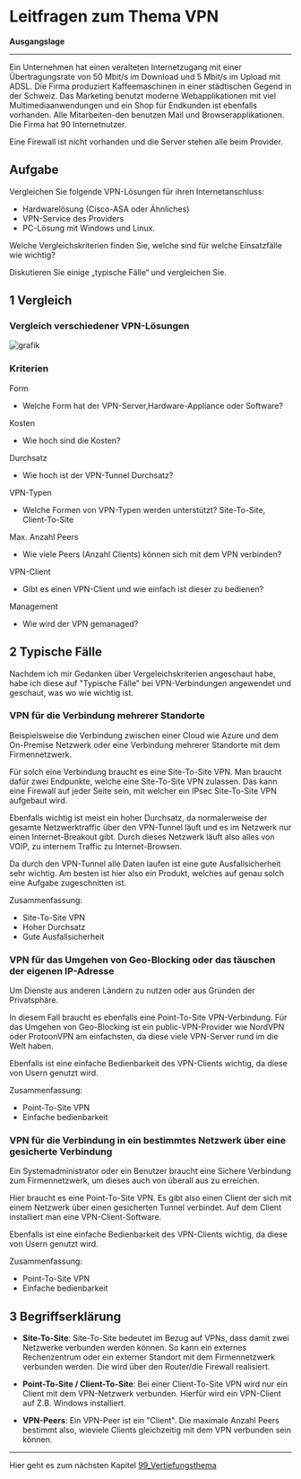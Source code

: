 # Leitfragen zum Thema VPN

**Ausgangslage**
***
Ein Unternehmen hat einen veralteten Internetzugang mit einer Übertragungsrate von 50 Mbit/s im Download und 5 Mbit/s im Upload mit ADSL. Die Firma produziert Kaffeemaschinen in einer städtischen Gegend in der Schweiz. Das Marketing benutzt moderne Webapplikationen mit viel Multimediaanwendungen und ein Shop für Endkunden ist ebenfalls vorhanden. Alle Mitarbeiten-den benutzen Mail und Browserapplikationen. Die Firma hat 90 Internetnutzer.

Eine Firewall ist nicht vorhanden und die Server stehen alle beim Provider.


## **Aufgabe**

Vergleichen Sie folgende VPN-Lösungen für ihren Internetanschluss:  

- Hardwarelösung (Cisco-ASA oder Ähnliches) 
- VPN-Service des Providers 
- PC-Lösung mit Windows und Linux.  

Welche Vergleichskriterien finden Sie, welche sind für welche Einsatzfälle wie wichtig? 

Diskutieren Sie einige „typische Fälle“ und vergleichen Sie. 


## **1 Vergleich**

### **Vergleich verschiedener VPN-Lösungen**

![grafik](https://user-images.githubusercontent.com/62818267/135760829-9faebc6e-3e36-4ba0-9556-78431d75e56f.png)


### **Kriterien**
Form
- Welche Form hat der VPN-Server,Hardware-Appliance oder Software?

Kosten 

- Wie hoch sind die Kosten? 

Durchsatz
- Wie hoch ist der VPN-Tunnel Durchsatz?

VPN-Typen 

- Welche Formen von VPN-Typen werden unterstützt? Site-To-Site, Client-To-Site

Max. Anzahl Peers

- Wie viele Peers (Anzahl Clients) können sich mit dem VPN verbinden?

VPN-Client

- Gibt es einen VPN-Client und wie einfach ist dieser zu bedienen?

Management

- Wie wird der VPN gemanaged? 




## **2 Typische Fälle**

Nachdem ich mir Gedanken über Vergeleichskriterien angeschaut habe, habe ich diese auf "Typische Fälle" bei VPN-Verbindungen angewendet und geschaut, was wo wie wichtig ist. 


### **VPN für die Verbindung mehrerer Standorte**

Beispielsweise die Verbindung zwischen einer Cloud wie Azure und dem On-Premise Netzwerk oder eine Verbindung mehrerer Standorte mit dem Firmennetzwerk.  

Für solch eine Verbindung braucht es eine Site-To-Site VPN. Man braucht dafür zwei Endpunkte, welche eine Site-To-Site VPN zulassen. Das kann eine Firewall auf jeder Seite sein, mit welcher ein IPsec Site-To-Site VPN aufgebaut wird. 

Ebenfalls wichtig ist meist ein hoher Durchsatz, da normalerweise der gesamte Netzwerktraffic über den VPN-Tunnel läuft und es im Netzwerk nur einen Internet-Breakout gibt. Durch dieses Netzwerk läuft also alles von VOIP, zu internem Traffic zu Internet-Browsen. 

Da durch den VPN-Tunnel alle Daten laufen ist eine gute Ausfallsicherheit sehr wichtig. Am besten ist hier also ein Produkt, welches auf genau solch eine Aufgabe zugeschnitten ist. 

Zusammenfassung:
- Site-To-Site VPN 
- Hoher Durchsatz
- Gute Ausfallsicherheit



### **VPN für das Umgehen von Geo-Blocking oder das täuschen der eigenen IP-Adresse**
Um Dienste aus anderen Ländern zu nutzen oder aus Gründen der Privatsphäre. 

In diesem Fall braucht es ebenfalls eine Point-To-Site VPN-Verbindung. Für das Umgehen von Geo-Blocking ist ein public-VPN-Provider wie NordVPN oder ProtoonVPN am einfachsten, da diese viele VPN-Server rund im die Welt haben. 

Ebenfalls ist eine einfache Bedienbarkeit des VPN-Clients wichtig, da diese von Usern genutzt wird. 

Zusammenfassung:
- Point-To-Site VPN 
- Einfache bedienbarkeit

### **VPN für die Verbindung in ein bestimmtes Netzwerk über eine gesicherte Verbindung** 
Ein Systemadministrator oder ein Benutzer braucht eine Sichere Verbindung zum Firmennetzwerk, um dieses auch von überall aus zu erreichen. 

Hier braucht es eine Point-To-Site VPN. Es gibt also einen Client der sich mit einem Netzwerk über einen gesicherten Tunnel verbindet. Auf dem Client installiert man eine VPN-Client-Software. 

Ebenfalls ist eine einfache Bedienbarkeit des VPN-Clients wichtig, da diese von Usern genutzt wird. 

Zusammenfassung:
- Point-To-Site VPN 
- Einfache bedienbarkeit


## **3 Begriffserklärung**

- **Site-To-Site**: Site-To-Site bedeutet im Bezug auf VPNs, dass damit zwei Netzwerke verbunden werden können. So kann ein externes Rechenzentrum oder ein externer Standort mit dem Firmennetzwerk verbunden werden. Die wird über den Router/die Firewall realisiert. 

- **Point-To-Site / Client-To-Site**: Bei einer Client-To-Site VPN wird nur ein Client mit dem VPN-Netzwerk verbunden. Hierfür wird ein VPN-Client auf Z.B. Windows installiert. 

- **VPN-Peers**: Ein VPN-Peer ist ein "Client". Die maximale Anzahl Peers bestimmt also, wieviele  Clients gleichzeitig mit dem VPN verbunden sein können. 

---
Hier geht es zum nächsten Kapitel [99_Vertiefungsthema](../99_Vertiefungsthema/README.md)